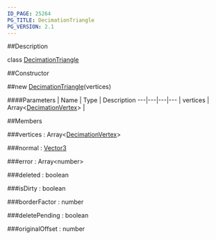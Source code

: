 ```yaml
---
ID_PAGE: 25264
PG_TITLE: DecimationTriangle
PG_VERSION: 2.1
---
```

##Description

class [DecimationTriangle](/classes/2.2/DecimationTriangle)



##Constructor

##new [DecimationTriangle](/classes/2.2/DecimationTriangle)(vertices)



####Parameters
 | Name | Type | Description
---|---|---|---
 | vertices | Array&lt;[DecimationVertex](/classes/2.2/DecimationVertex)&gt; | 

##Members

###vertices : Array&lt;[DecimationVertex](/classes/2.2/DecimationVertex)&gt;



###normal : [Vector3](/classes/2.2/Vector3)



###error : Array&lt;number&gt;



###deleted : boolean



###isDirty : boolean



###borderFactor : number



###deletePending : boolean



###originalOffset : number



